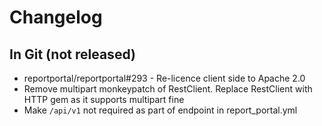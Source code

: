 # Changelog

## In Git (not released)

* reportportal/reportportal#293 - Re-licence client side to Apache 2.0
* Remove multipart monkeypatch of RestClient. Replace RestClient with HTTP gem as it supports multipart fine
* Make `/api/v1` not required as part of endpoint in report_portal.yml
